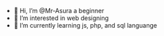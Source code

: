 - 👋 Hi, I’m @Mr-Asura a beginner
- 👀 I’m interested in web designing
- 🌱 I’m currently learning js, php, and sql languange

